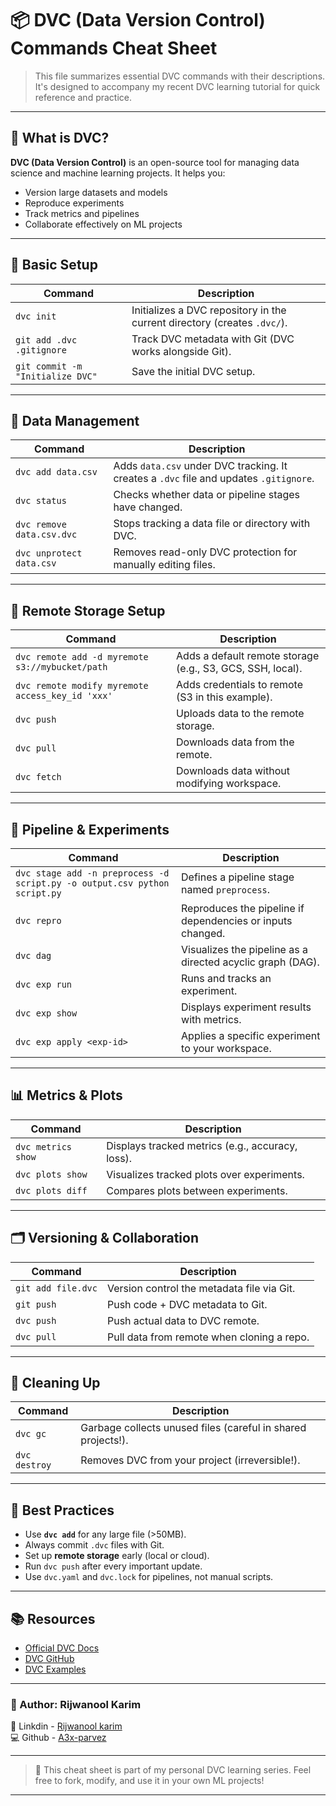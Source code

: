 # 📦 DVC (Data Version Control) Commands Cheat Sheet

> This file summarizes essential DVC commands with their descriptions. It's designed to accompany my recent DVC learning tutorial for quick reference and practice.

---

## 📖 What is DVC?

**DVC (Data Version Control)** is an open-source tool for managing data science and machine learning projects. It helps you:
- Version large datasets and models
- Reproduce experiments
- Track metrics and pipelines
- Collaborate effectively on ML projects

---

## 🔧 Basic Setup

| Command | Description |
|--------|-------------|
| `dvc init` | Initializes a DVC repository in the current directory (creates `.dvc/`). |
| `git add .dvc .gitignore` | Track DVC metadata with Git (DVC works alongside Git). |
| `git commit -m "Initialize DVC"` | Save the initial DVC setup. |

---

## 📁 Data Management

| Command | Description |
|--------|-------------|
| `dvc add data.csv` | Adds `data.csv` under DVC tracking. It creates a `.dvc` file and updates `.gitignore`. |
| `dvc status` | Checks whether data or pipeline stages have changed. |
| `dvc remove data.csv.dvc` | Stops tracking a data file or directory with DVC. |
| `dvc unprotect data.csv` | Removes read-only DVC protection for manually editing files. |

---

## 🚚 Remote Storage Setup

| Command | Description |
|--------|-------------|
| `dvc remote add -d myremote s3://mybucket/path` | Adds a default remote storage (e.g., S3, GCS, SSH, local). |
| `dvc remote modify myremote access_key_id 'xxx'` | Adds credentials to remote (S3 in this example). |
| `dvc push` | Uploads data to the remote storage. |
| `dvc pull` | Downloads data from the remote. |
| `dvc fetch` | Downloads data without modifying workspace. |

---

## 🧪 Pipeline & Experiments

| Command | Description |
|--------|-------------|
| `dvc stage add -n preprocess -d script.py -o output.csv python script.py` | Defines a pipeline stage named `preprocess`. |
| `dvc repro` | Reproduces the pipeline if dependencies or inputs changed. |
| `dvc dag` | Visualizes the pipeline as a directed acyclic graph (DAG). |
| `dvc exp run` | Runs and tracks an experiment. |
| `dvc exp show` | Displays experiment results with metrics. |
| `dvc exp apply <exp-id>` | Applies a specific experiment to your workspace. |

---

## 📊 Metrics & Plots

| Command | Description |
|--------|-------------|
| `dvc metrics show` | Displays tracked metrics (e.g., accuracy, loss). |
| `dvc plots show` | Visualizes tracked plots over experiments. |
| `dvc plots diff` | Compares plots between experiments. |

---

## 🗂 Versioning & Collaboration

| Command | Description |
|--------|-------------|
| `git add file.dvc` | Version control the metadata file via Git. |
| `git push` | Push code + DVC metadata to Git. |
| `dvc push` | Push actual data to DVC remote. |
| `dvc pull` | Pull data from remote when cloning a repo. |

---

## 🧹 Cleaning Up

| Command | Description |
|--------|-------------|
| `dvc gc` | Garbage collects unused files (careful in shared projects!). |
| `dvc destroy` | Removes DVC from your project (irreversible!). |

---

## 📎 Best Practices

- Use **`dvc add`** for any large file (>50MB).
- Always commit `.dvc` files with Git.
- Set up **remote storage** early (local or cloud).
- Run `dvc push` after every important update.
- Use `dvc.yaml` and `dvc.lock` for pipelines, not manual scripts.

---

## 📚 Resources

- [Official DVC Docs](https://dvc.org/doc)
- [DVC GitHub](https://github.com/iterative/dvc)
- [DVC Examples](https://github.com/iterative/dvc-examples)

---

### 👤 Author: Rijwanool Karim  
🔗 Linkdin - [Rijwanool karim](https://www.linkedin.com/in/rijwanool-karim)  
💻 Github - [A3x-parvez](https://github.com/rijwanoolkarim)

---

> 🔁 This cheat sheet is part of my personal DVC learning series. Feel free to fork, modify, and use it in your own ML projects!

---

